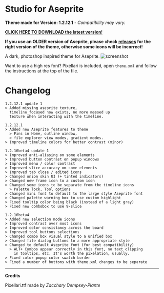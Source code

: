# Studio for Aseprite

**Theme made for Version: 1.2.12.1** - *Compatibility may vary.*

**[CLICK HERE TO DOWNLOAD the latest version!](https://github.com/Lyutria/aseprite-studio-theme/releases/download/1.2.12.1/studio-theme.aseprite-extension)**

**If you use an OLDER version of Aseprite, please check [releases](https://github.com/Lyutria/aseprite-studio-theme/releases) for the right version of the theme, otherwise some icons will be incorrect!**

A dark, photoshop inspired theme for Aseprite.
![screenshot](https://github.com/Lyutria/aseprite-sunken-theme/raw/master/screenshot.png)

Want to use a high res font? Pixellari is included, open `theme.xml` and follow the instructions at the top of the file.

# Changelog
```
1.2.12.1 update 1
> Added missing aseprite texture,
  timeline_focused now exists, no more messed up
  texture when interacting with the timeline.

1.2.12.1
> Added new Aseprite features to theme
  > Pins in Home, outline window,
  > file explorer view modes, gradient modes.
> Improved timeline colors for better contrast (minor)

1.2.10beta4 update 1
> Improved anti-aliasing on some elements
> Improved button contrast on popup windows
> Improved menu / color contrast
> Improved slice accuracy on some elements
> Improved tab close / edited icons
> Changed onion skin UI (+ tinted indicators)
> Changed new frame icon to a custom icon
> Changed some icons to be separate from the timeline icons
  > Palette lock, Tool options
> Changed mini font to default to the large style Aseprite font
> Changed palette warning box to use custom highlight
> Fixed tooltip color being black (instead of a light gray)
> Fixed new combobox to use 9-slice

1.2.10beta4
> Added new selection mode icons
> Improved contrast over most icons
> Improved color consistancy across the board
> Improved tool buttons selections
> Changed combo box visual style to a unified box
> Changed file dialog buttons to a more appropriate style
> Changed to default Aseprite font (for best compatibility)
  > ALT+ Combos appear correctly in this font, no text clipping
    in tooltips, etc. It's worth the pixelation, usually.
> Fixed color popup color swatch border
> Fixed a number of buttons with theme.xml changes to be separate
```
----
**Credits**

Pixellari.ttf made by *Zacchary Dempsey-Plante*